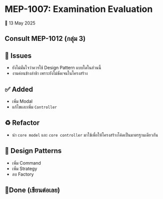 # MEP-1007: Examination Evaluation  
📅 13 May 2025
## Consult MEP-1012 (กลุ่ม 3)

## 🤔 Issues
- ยังไม่มั่นใจว่าควรใช้ Design Pattern แบบใดในส่วนนี้
- งานค่อนข้างล่าช้า เพราะยังไม่ชัดเจนในโครงสร้าง

## ✅ Added
- เพิ่ม Modal
- แก้ไขและเพิ่ม `Controller`

## ♻️ Refactor
- นำ `core model` และ `core controller` มาใช้เพื่อให้โครงสร้างโค้ดเป็นมาตรฐานเดียวกัน

## 🎨 Design Patterns
- เพิ่ม Command
- เพิ่ม Strategy
- ลบ Factory 

## 🎯Done (เขียนต่อเลย)
